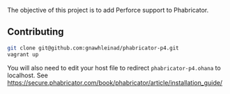 The objective of this project is to add Perforce support to Phabricator.

## Contributing
```bash
git clone git@github.com:gnawhleinad/phabricator-p4.git
vagrant up
```

You will also need to edit your host file to redirect `phabricator-p4.ohana` to
localhost. See https://secure.phabricator.com/book/phabricator/article/installation_guide/
